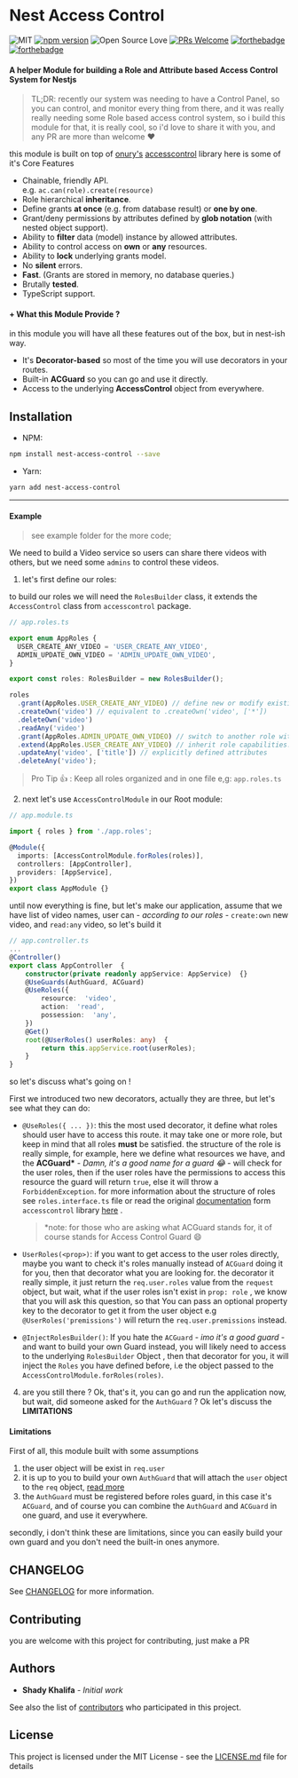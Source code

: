 # Nest Access Control


![MIT](https://img.shields.io/cocoapods/l/AFNetworking.svg?style=flat-square)
[![npm version](https://badge.fury.io/js/nest-access-control.svg)](https://badge.fury.io/js/nest-access-control)
![Open Source Love](https://badges.frapsoft.com/os/v1/open-source.svg?v=102)
[![PRs Welcome](https://img.shields.io/badge/PRs-welcome-brightgreen.svg?style=flat-square)](http://makeapullrequest.com)
[![forthebadge](https://forthebadge.com/images/badges/built-with-love.svg)](https://forthebadge.com)
[![forthebadge](https://forthebadge.com/images/badges/uses-badges.svg)](https://forthebadge.com)

#### A helper Module for building a Role and Attribute based Access Control System for Nestjs

> TL;DR: recently our system was needing to have a Control Panel, so you can control, and monitor every thing from there, and it was really really needing some Role based access control system, so i build this module for that, it is really cool, so i'd love to share it with you, and any PR are more than welcome :heart:

this module is built on top of [onury's](https://github.com/onury) [accesscontrol](https://github.com/onury/accesscontrol) library
here is some of it's Core Features

* Chainable, friendly API.  
  e.g. `ac.can(role).create(resource)`
* Role hierarchical **inheritance**.
* Define grants **at once** (e.g. from database result) or **one by one**.
* Grant/deny permissions by attributes defined by **glob notation** (with nested object support).
* Ability to **filter** data (model) instance by allowed attributes.
* Ability to control access on **own** or **any** resources.
* Ability to **lock** underlying grants model.
* No **silent** errors.
* **Fast**. (Grants are stored in memory, no database queries.)
* Brutally **tested**.
* TypeScript support.

#### + What this Module Provide ?

in this module you will have all these features out of the box, but in nest-ish way.

* It's **Decorator-based** so most of the time you will use decorators in your routes.
* Built-in **ACGuard** so you can go and use it directly.
* Access to the underlying **AccessControl** object from everywhere.

## Installation

* NPM:

```bash
npm install nest-access-control --save
```

* Yarn:

```bash
yarn add nest-access-control
```

---

#### Example

> see example folder for the more code;

We need to build a Video service so users can share there videos with others, but we need some `admins` to control these videos.

1.  let's first define our roles:

to build our roles we will need the `RolesBuilder` class, it extends the `AccessControl` class from `accesscontrol` package.

```ts
// app.roles.ts

export enum AppRoles {
  USER_CREATE_ANY_VIDEO = 'USER_CREATE_ANY_VIDEO',
  ADMIN_UPDATE_OWN_VIDEO = 'ADMIN_UPDATE_OWN_VIDEO',
}

export const roles: RolesBuilder = new RolesBuilder();

roles
  .grant(AppRoles.USER_CREATE_ANY_VIDEO) // define new or modify existing role. also takes an array.
  .createOwn('video') // equivalent to .createOwn('video', ['*'])
  .deleteOwn('video')
  .readAny('video')
  .grant(AppRoles.ADMIN_UPDATE_OWN_VIDEO) // switch to another role without breaking the chain
  .extend(AppRoles.USER_CREATE_ANY_VIDEO) // inherit role capabilities. also takes an array
  .updateAny('video', ['title']) // explicitly defined attributes
  .deleteAny('video');
```

> Pro Tip :+1: : Keep all roles organized and in one file e,g: `app.roles.ts`

2.  next let's use `AccessControlModule` in our Root module:

```ts
// app.module.ts

import { roles } from './app.roles';

@Module({
  imports: [AccessControlModule.forRoles(roles)],
  controllers: [AppController],
  providers: [AppService],
})
export class AppModule {}
```

until now everything is fine, but let's make our application,
assume that we have list of video names, user can - _according to our roles_ - `create:own` new video, and `read:any` video, so let's build it

```ts
// app.controller.ts
...
@Controller()
export class AppController  {
	constructor(private readonly appService: AppService)  {}
	@UseGuards(AuthGuard, ACGuard)
	@UseRoles({
		resource:  'video',
		action:  'read',
		possession:  'any',
	})
	@Get()
	root(@UserRoles() userRoles: any)  {
		return this.appService.root(userRoles);
	}
}
```

so let's discuss what's going on !

First we introduced two new decorators, actually they are three, but let's see what they can do:

* `@UseRoles({ ... })`: this the most used decorator, it define what roles should user have to access this route.
  it may take one or more role, but keep in mind that all roles **must** be satisfied.
  the structure of the role is really simple, for example, here we define what resources we have, and the **ACGuard\*** - _Damn, it's a good name for a guard :joy:_ - will check for the user roles, then if the user roles have the permissions to access this resource the guard will return `true`, else it will throw a `ForbiddenException`.
  for more information about the structure of roles see `roles.interface.ts` file or read the original [documentation](https://onury.io/accesscontrol/) form `accesscontrol` library [here](https://onury.io/accesscontrol/?api=ac#AccessControl~IQueryInfo) .
  > \*note: for those who are asking what ACGuard stands for, it of course stands for Access Control Guard :smile:

- `UserRoles(<prop>)`: if you want to get access to the user roles directly, maybe you want to check it's roles manually instead of `ACGuard` doing it for you, then that decorator what you are looking for.
  the decorator it really simple, it just return the `req.user.roles` value from the `request` object, but wait, what if the user roles isn't exist in `prop: role` , we know that you will ask this question, so that You can pass an optional property key to the decorator to get it from the user object e.g `@UserRoles('premissions')` will return the `req.user.premissions` instead.

- `@InjectRolesBuilder()`: If you hate the `ACGuard` - _imo it's a good guard_ - and want to build your own Guard instead, you will likely need to access to the underlying `RolesBuilder` Object , then that decorator for you, it will inject the `Roles` you have defined before, i.e the object passed to the `AccessControlModule.forRoles(roles)`.

4.  are you still there ? Ok, that's it, you can go and run the application now, but wait, did someone asked for the `AuthGuard` ?
    Ok let's discuss the **LIMITATIONS**

#### Limitations

First of all, this module built with some assumptions

1.  the user object will be exist in `req.user`
2.  it is up to you to build your own `AuthGuard` that will attach the `user` object to the `req` object, [read more](https://docs.nestjs.com/guards)
3.  the `AuthGuard` must be registered before roles guard, in this case it's `ACGuard`, and of course you can combine the `AuthGuard` and `ACGuard` in one guard, and use it everywhere.

secondly, i don't think these are limitations, since you can easily build your own guard and you don't need the built-in ones anymore.

## CHANGELOG

See [CHANGELOG](CHANGELOG.md) for more information.

## Contributing

you are welcome with this project for contributing, just make a PR

## Authors

* **Shady Khalifa** - _Initial work_

See also the list of [contributors](https://github.com/shekohex/nest-access-control/contributors) who participated in this project.

## License

This project is licensed under the MIT License - see the [LICENSE.md](LICENSE.md) file for details
